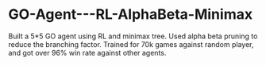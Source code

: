 # GO-Agent---RL-AlphaBeta-Minimax
Built a 5*5 GO agent using RL and minimax tree. Used alpha beta pruning to reduce the branching factor. Trained for 70k games against random player, and got over 96% win rate against other agents.
